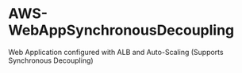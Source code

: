 # AWS-WebAppSynchronousDecoupling
Web Application configured with ALB and Auto-Scaling (Supports Synchronous Decoupling)
